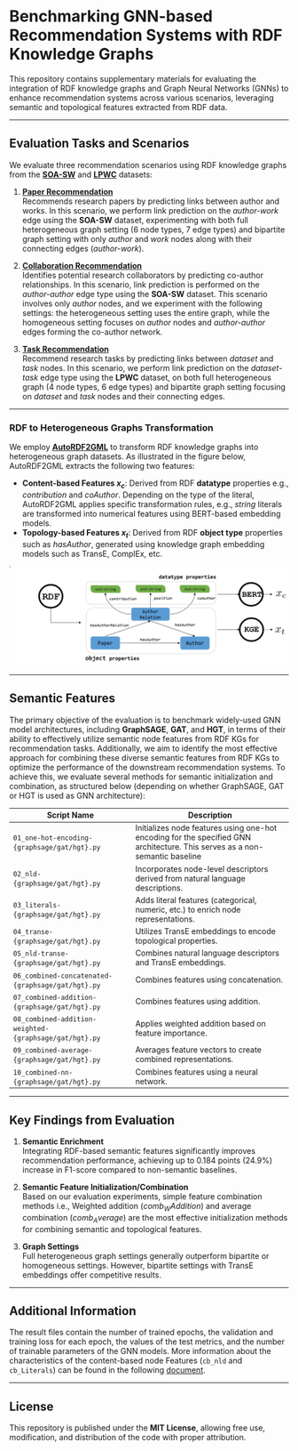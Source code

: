 # Benchmarking GNN-based Recommendation Systems with RDF Knowledge Graphs

This repository contains supplementary materials for evaluating the integration of RDF knowledge graphs and Graph Neural Networks (GNNs) to enhance recommendation systems across various scenarios, leveraging semantic and topological features extracted from RDF data.

---

## Evaluation Tasks and Scenarios

We evaluate three recommendation scenarios using RDF knowledge graphs from the [**SOA-SW**](https://doi.org/10.5281/zenodo.10299428) and [**LPWC**](https://doi.org/10.5281/zenodo.10299365) datasets:

1. **[Paper Recommendation](./paper-recommendation)**  
   Recommends research papers by predicting links between author and works. In this scenario, we perform link prediction on
the _author-work_ edge using the **SOA-SW** dataset, experimenting with both full
heterogeneous graph setting (6 node types, 7 edge types) and bipartite graph
setting with only _author_ and _work_ nodes along with their connecting
edges (_author-work_).

2. **[Collaboration Recommendation](./collaboration-recommendation)**  
   Identifies potential research collaborators by predicting co-author relationships. In this scenario, link prediction is performed on the _author-author_ edge type using the **SOA-SW** dataset. This
scenario involves only _author_ nodes, and we experiment with the following settings: the heterogeneous setting uses the entire graph, while the homogeneous setting focuses on _author_ nodes and _author-author_ edges forming the co-author network.

3. **[Task Recommendation](./task-recommendation)**  
   Recommend research tasks by predicting links between _dataset_ and _task_ nodes. In this scenario, we perform link prediction on the _dataset-task_ edge type using the **LPWC** dataset, on both full heterogeneous
graph (4 node types, 6 edge types) and bipartite graph setting focusing on _dataset_ and _task_ nodes and their connecting edges.

---

### RDF to Heterogeneous Graphs Transformation
We employ [**AutoRDF2GML**](https://github.com/davidlamprecht/AutoRDF2GML) to transform RDF knowledge graphs into heterogeneous graph datasets. As illustrated in the figure below, AutoRDF2GML extracts the following two features:
- **Content-based Features  $x_c$**: Derived from RDF **datatype** properties e.g., _contribution_ and _coAuthor_. Depending on the type of the literal, AutoRDF2GML applies specific transformation rules, e.g., _string_ literals are transformed into numerical features using BERT-based embedding models.
- **Topology-based Features $x_t$**: Derived from RDF **object type** properties such as _hasAuthor_, generated using knowledge graph embedding models such as TransE, ComplEx, etc.

![Local Image](autordf2gml.png)

---

## Semantic Features

The primary objective of the evaluation is to benchmark widely-used GNN model architectures, including **GraphSAGE**, **GAT**, and **HGT**, in terms of their ability to effectively utilize semantic node features from RDF KGs for recommendation tasks. Additionally, we aim to identify the most effective approach for combining these diverse semantic features from RDF KGs to optimize the performance of the downstream recommendation systems. To achieve this, we evaluate several methods for semantic initialization and combination, as structured below (depending on whether GraphSAGE, GAT or HGT is used as GNN architecture):

| Script Name                                   | Description                                                                                     |
|----------------------------------------------|-------------------------------------------------------------------------------------------------|
| `01_one-hot-encoding-{graphsage/gat/hgt}.py` | Initializes node features using one-hot encoding for the specified GNN architecture. This serves as a non-semantic baseline           |
| `02_nld-{graphsage/gat/hgt}.py`              | Incorporates node-level descriptors derived from natural language descriptions.                |
| `03_literals-{graphsage/gat/hgt}.py`         | Adds literal features (categorical, numeric, etc.) to enrich node representations.             |
| `04_transe-{graphsage/gat/hgt}.py`           | Utilizes TransE embeddings to encode topological properties.                                   |
| `05_nld-transe-{graphsage/gat/hgt}.py`       | Combines natural language descriptors and TransE embeddings.                                   |
| `06_combined-concatenated-{graphsage/gat/hgt}.py` | Combines features using concatenation.                                                         |
| `07_combined-addition-{graphsage/gat/hgt}.py` | Combines features using addition.                                                              |
| `08_combined-addition-weighted-{graphsage/gat/hgt}.py` | Applies weighted addition based on feature importance.                                          |
| `09_combined-average-{graphsage/gat/hgt}.py` | Averages feature vectors to create combined representations.                                   |
| `10_combined-nn-{graphsage/gat/hgt}.py`      | Combines features using a neural network.                                                      |

---

## Key Findings from Evaluation

1. **Semantic Enrichment**  
   Integrating RDF-based semantic features significantly improves recommendation performance, achieving up to 0.184 points (24.9%) increase in F1-score compared to non-semantic baselines.

2. **Semantic Feature Initialization/Combination**  
   Based on our evaluation experiments, simple feature combination methods i.e., Weighted addition ($comb_WAddition$) and average combination ($comb_Average$) are the most effective initialization methods for combining semantic and topological features.

3. **Graph Settings**  
   Full heterogeneous graph settings generally outperform bipartite or homogeneous settings. However, bipartite settings with TransE embeddings offer competitive results.

---

## Additional Information
The result files contain the number of trained epochs, the validation and training loss for each epoch, the values of the test metrics, and the number of trainable parameters of the GNN models. More information about the characteristics of the content-based node Features (`cb_nld` and `cb_Literals`) can be found in the following [document](./content-based-nodes-feature-characteristics.pdf).

---


## License

This repository is published under the **MIT License**, allowing free use, modification, and distribution of the code with proper attribution.
